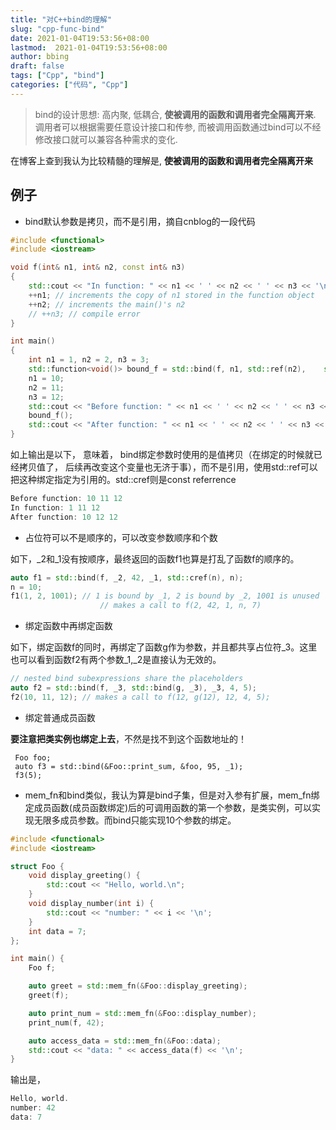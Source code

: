 ```yaml
---
title: "对C++bind的理解"
slug: "cpp-func-bind"
date: 2021-01-04T19:53:56+08:00
lastmod:  2021-01-04T19:53:56+08:00
author: bbing
draft: false
tags: ["Cpp", "bind"]
categories: ["代码", "Cpp"]
---
```


> bind的设计思想: 高内聚, 低耦合, **使被调用的函数和调用者完全隔离开来**. 调用者可以根据需要任意设计接口和传参, 而被调用函数通过bind可以不经修改接口就可以兼容各种需求的变化.

在博客上查到我认为比较精髓的理解是, **使被调用的函数和调用者完全隔离开来**

## 例子

- bind默认参数是拷贝，而不是引用，摘自cnblog的一段代码

```cpp
#include <functional>
#include <iostream>

void f(int& n1, int& n2, const int& n3)
{
    std::cout << "In function: " << n1 << ' ' << n2 << ' ' << n3 << '\n';
    ++n1; // increments the copy of n1 stored in the function object
    ++n2; // increments the main()'s n2
    // ++n3; // compile error
}

int main()
{
    int n1 = 1, n2 = 2, n3 = 3;
    std::function<void()> bound_f = std::bind(f, n1, std::ref(n2),    std::cref(n3));
    n1 = 10;
    n2 = 11;
    n3 = 12;
    std::cout << "Before function: " << n1 << ' ' << n2 << ' ' << n3 << '\n';
    bound_f();
    std::cout << "After function: " << n1 << ' ' << n2 << ' ' << n3 << '\n';
}
```

如上输出是以下， 意味着， bind绑定参数时使用的是值拷贝（在绑定的时候就已经拷贝值了， 后续再改变这个变量也无济于事），而不是引用，使用std::ref可以把这种绑定指定为引用的。std::cref则是const referrence

```cpp
Before function: 10 11 12
In function: 1 11 12
After function: 10 12 12
```

- 占位符可以不是顺序的，可以改变参数顺序和个数

如下，_2和_1没有按顺序，最终返回的函数f1也算是打乱了函数f的顺序的。

```cpp
auto f1 = std::bind(f, _2, 42, _1, std::cref(n), n);
n = 10;
f1(1, 2, 1001); // 1 is bound by _1, 2 is bound by _2, 1001 is unused
                    // makes a call to f(2, 42, 1, n, 7)
```

- 绑定函数中再绑定函数

如下，绑定函数f的同时，再绑定了函数g作为参数，并且都共享占位符_3。这里也可以看到函数f2有两个参数_1,_2是直接认为无效的。

```cpp
// nested bind subexpressions share the placeholders
auto f2 = std::bind(f, _3, std::bind(g, _3), _3, 4, 5);
f2(10, 11, 12); // makes a call to f(12, g(12), 12, 4, 5);
```

- 绑定普通成员函数

**要注意把类实例也绑定上去**，不然是找不到这个函数地址的！

```
 Foo foo;
 auto f3 = std::bind(&Foo::print_sum, &foo, 95, _1);
 f3(5);
```

- mem_fn和bind类似，我认为算是bind子集，但是对入参有扩展，mem_fn绑定成员函数(成员函数绑定)后的可调用函数的第一个参数，是类实例，可以实现无限多成员参数。而bind只能实现10个参数的绑定。

```cpp
#include <functional>
#include <iostream>

struct Foo {
    void display_greeting() {
        std::cout << "Hello, world.\n";
    }
    void display_number(int i) {
        std::cout << "number: " << i << '\n';
    }
    int data = 7;
};

int main() {
    Foo f;

    auto greet = std::mem_fn(&Foo::display_greeting);
    greet(f);

    auto print_num = std::mem_fn(&Foo::display_number);
    print_num(f, 42);

    auto access_data = std::mem_fn(&Foo::data);
    std::cout << "data: " << access_data(f) << '\n';
}
```

输出是，

```cpp
Hello, world.
number: 42
data: 7
```
